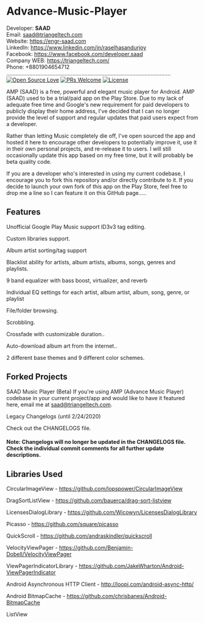 # Advance-Music-Player

Developer: <b>SAAD</b> <br>
Email: saad@triangeltech.com<br>
Website: https://engr-saad.com <br>
LinkedIn: https://www.linkedin.com/in/raselhasandurjoy<br>
Facebook: https://www.facebook.com/developer.saad<br>
Company WEB: https://triangeltech.com/ <br>
Phone: +8801904654712<br>
...........................................................................................................
[![Open Source Love](https://badges.frapsoft.com/os/v2/open-source.svg?v=102)](https://github.com/raselhasandurjoy/Advance-Music-Player)
[![PRs Welcome](https://img.shields.io/badge/PRs-welcome-brightgreen.svg?style=flat-square)](http://makeapullrequest.com)
[![License](https://img.shields.io/badge/License-Apache%202.0-blue.svg)](https://opensource.org/licenses/Apache-2.0)

AMP (SAAD) is a free, powerful and elegant music player for Android. AMP (SAAD) used to be a trial/paid app on the Play Store. Due to my lack of adequate free time and Google's new requirement for paid developers to publicly display their home address, I've decided that I can no longer provide the level of support and regular updates that paid users expect from a developer.

Rather than letting Music completely die off, I've open sourced the app and hosted it here to encourage other developers to potentially improve it, use it in their own personal projects, and re-release it to users. I will still occasionally update this app based on my free time, but it will probably be beta quality code.

If you are a developer who's interested in using my current codebase, I encourage you to fork this repository and/or directly contribute to it. If you decide to launch your own fork of this app on the Play Store, feel free to drop me a line so I can feature it on this GitHub page.....

## Features
Unofficial Google Play Music support
ID3v3 tag editing.

Custom libraries support.

Album artist sorting/tag support

Blacklist ability for artists, album artists, albums, songs, genres and playlists.

9 band equalizer with bass boost, virtualizer, and reverb

Individual EQ settings for each artist, album artist, album, song, genre, or playlist

File/folder browsing.

Scrobbling.

Crossfade with customizable duration..

Auto-download album art from the internet..

2 different base themes and 9 different color schemes.

## Forked Projects
SAAD Music Player (Beta)
If you're using AMP (Advance Music Player) codebase in your current project/app and would like to have it featured here, email me at saad@triangeltech.com.

Legacy Changelogs (until 2/24/2020)

Check out the CHANGELOGS file.


#### Note: Changelogs will no longer be updated in the CHANGELOGS file. Check the individual commit comments for all further update descriptions.


## Libraries Used
CircularImageView - https://github.com/lopspower/CircularImageView

DragSortListView - https://github.com/bauerca/drag-sort-listview

LicensesDialogLibrary - https://github.com/Wicowyn/LicensesDialogLibrary

Picasso - https://github.com/square/picasso

QuickScroll - https://github.com/andraskindler/quickscroll

VelocityViewPager - https://github.com/Benjamin-Dobell/VelocityViewPager

ViewPagerIndicatorLibrary - https://github.com/JakeWharton/Android-ViewPagerIndicator

Android Asynchronous HTTP Client - http://loopj.com/android-async-http/

Android BitmapCache - https://github.com/chrisbanes/Android-BitmapCache

ListView
